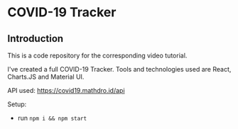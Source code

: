 # COVID-19 Tracker

## Introduction
This is a code repository for the corresponding video tutorial. 

I've created a full COVID-19 Tracker. Tools and technologies used are React, Charts.JS and Material UI.

API used: https://covid19.mathdro.id/api

Setup:
- run ```npm i && npm start```
